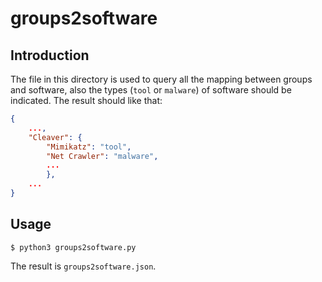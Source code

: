# groups2software

## Introduction
The file in this directory is used to query all the mapping between groups and software, also the types (`tool` or `malware`) of software should be indicated. The result should like that:

```json
{
    ...,
    "Cleaver": {
        "Mimikatz": "tool",
        "Net Crawler": "malware",
        ...
        },
    ...
}
```

## Usage

```shell
$ python3 groups2software.py
```
The result is `groups2software.json`.